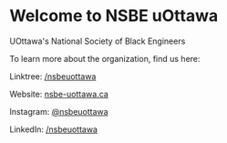 # Welcome to NSBE uOttawa


UOttawa's National Society of Black Engineers


To learn more about the organization, find us here:

Linktree: [/nsbeuottawa](https://linktr.ee/nsbeuottawa)

Website: [nsbe-uottawa.ca](https://nsbe-uottawa.ca)

Instagram: [@nsbeuottawa](https://www.instagram.com/nsbeuottawa/?hl=en)

LinkedIn: [/nsbeuottawa](https://www.linkedin.com/company/nsbeuottawa)

 
